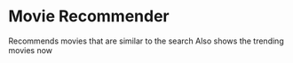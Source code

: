 # Movie Recommender
Recommends movies that are similar to the search 
Also shows the trending movies now
